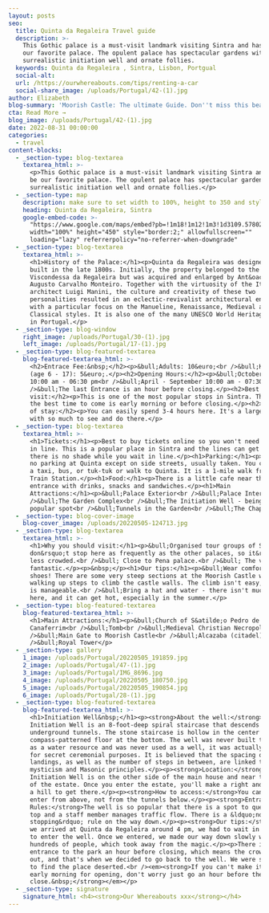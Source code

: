 ```yaml
---
layout: posts
seo:
  title: Quinta da Regaleira Travel guide
  description: >-
    This Gothic palace is a must-visit landmark visiting Sintra and has to be
    our favorite palace. The opulent palace has spectacular gardens with a
    surrealistic initiation well and ornate follies.
  keywords: Quinta da Regaleira , Sintra, Lisbon, Portgual
  social-alt:
  url: /https://ourwhereabouts.com/tips/renting-a-car
  social-share_image: /uploads/Portugal/42-(1).jpg
author: Elizabeth
blog-summary: 'Moorish Castle: The ultimate Guide. Don''t miss this beautiful castle in Sintra'
cta: Read More →
blog_image: /uploads/Portugal/42-(1).jpg
date: 2022-08-31 00:00:00
categories:
  - travel
content-blocks:
  - _section-type: blog-textarea
    textarea_html: >-
      <p>This Gothic palace is a must-visit landmark visiting Sintra and has to
      be our favorite palace. The opulent palace has spectacular gardens with a
      surrealistic initiation well and ornate follies.</p>
  - _section-type: map
    description: make sure to set width to 100%, height to 350 and style to border 2
    heading: Quinta da Regaleira, Sintra
    google-embed-code: >-
      "https://www.google.com/maps/embed?pb=!1m18!1m12!1m3!1d3109.5780288198785!2d-9.398213084820565!3d38.79630687958643!2m3!1f0!2f0!3f0!3m2!1i1024!2i768!4f13.1!3m3!1m2!1s0xd1edac264c6d47b%3A0xbfe1c516d48a6523!2sQuinta%20da%20Regaleira!5e0!3m2!1sen!2sus!4v1661859362400!5m2!1sen!2sus"
      width="100%" height="450" style="border:2;" allowfullscreen=""
      loading="lazy" referrerpolicy="no-referrer-when-downgrade"
  - _section-type: blog-textarea
    textarea_html: >-
      <h1>History of the Palace:</h1><p>Quinta da Regaleira was designed &amp;
      built in the late 1800s. Initially, the property belonged to the
      Viscondessa da Regaleira but was acquired and enlarged by Ant&oacute;nio
      Augusto Carvalho Monteiro. Together with the virtuosity of the Italian
      architect Luigi Manini, the culture and creativity of these two
      personalities resulted in an eclectic-revivalist architectural ensemble,
      with a particular focus on the Manueline, Renaissance, Medieval and
      Classical styles. It is also one of the many UNESCO World Heritage Sites
      in Portugal.</p>
  - _section-type: blog-window
    right_image: /uploads/Portugal/30-(1).jpg
    left_image: /uploads/Portugal/17-(1).jpg
  - _section-type: blog-featured-textarea
    blog-featured-textarea_html: >-
      <h2>Entrace Fee:&nbsp;</h2><p>&bull;Adults: 10&euro;<br />&bull;​​​​​​Kids
      (age 6 - 17): 5&euro;.</p><h2>Opening Hours:</h2><p>&bull;October - March
      10:00 am - 06:30 pm<br />&bull;April - September 10:00 am - 07:30 pm<br
      />&bull;The last Entrance is an hour before closing.</p><h2>Best time to
      visit:</h2><p>This is one of the most popular stops in Sintra. Therefore,
      the best time to come is early morning or before closing.</p><h2>Duration
      of stay:</h2><p>You can easily spend 3-4 hours here. It's a large complex
      with so much to see and do there.</p>
  - _section-type: blog-textarea
    textarea_html: >-
      <h1>Tickets:</h1><p>Best to buy tickets online so you won't need to wait
      in line. This is a popular place in Sintra and the lines can get long and
      there is no shade while you wait in line.</p><h1>Parking:</h1><p>There is
      no parking at Quinta except on side streets, usually taken. You could take
      a taxi, bus, or tuk-tuk or walk to Quinta. It is a 1-mile walk from Sintra
      Train Station.</p><h1>Food:</h1><p>There is a little cafe near the
      entrance with drinks, snacks and sandwiches.</p><h1>Main
      Attractions:</h1><p>&bull;Palace Exterior<br />&bull;Palace Interior<br
      />&bull;The Garden Complex<br />&bull;The Initiation Well - being the most
      popular spot<br />&bull;Tunnels in the Garden<br />&bull;The Chapel</p>
  - _section-type: blog-cover-image
    blog-cover_image: /uploads/20220505-124713.jpg
  - _section-type: blog-textarea
    textarea_html: >-
      <h1>Why you should visit:</h1><p>&bull;Organised tour groups of Sintra
      don&rsquo;t stop here as frequently as the other palaces, so it&rsquo;s
      less crowded.<br />&bull; Close to Pena palace.<br />&bull; The view is
      fantastic.</p><p>&nbsp;</p><h1>Our tips:</h1><p>&bull;Wear comfortable
      shoes! There are some very steep sections at the Moorish Castle when
      walking up steps to climb the castle walls. The climb isn't easy, but it
      is manageable.<br />&bull;Bring a hat and water - there isn't much shade
      here, and it can get hot, especially in the summer.</p>
  - _section-type: blog-featured-textarea
    blog-featured-textarea_html: >-
      <h1>Main Attractions:</h1><p>&bull;Church of S&atilde;o Pedro de
      Canaferrim<br />&bull;Tomb<br />&bull;Medieval Christian Necropolis<br
      />&bull;Main Gate to Moorish Castle<br />&bull;Alcazaba (citadel)<br
      />&bull;Royal Tower</p>
  - _section-type: gallery
    1_image: /uploads/Portugal/20220505_191859.jpg
    2_image: /uploads/Portugal/47-(1).jpg
    3_image: /uploads/Portugal/IMG_8696.jpg
    4_image: /uploads/Portugal/20220505_180750.jpg
    5_image: /uploads/Portugal/20220505_190854.jpg
    6_image: /uploads/Portugal/28-(1).jpg
  - _section-type: blog-featured-textarea
    blog-featured-textarea_html: >-
      <h1>Initiation Well&nbsp;</h1><p><strong>About the well:</strong>The
      Initiation Well is an 8-foot-deep spiral staircase that descends into
      underground tunnels. The stone staircase is hollow in the center with a
      compass-patterned floor at the bottom. The well was never built to serve
      as a water resource and was never used as a well, it was actually built
      for secret ceremonial purposes. It is believed that the spacing of these
      landings, as well as the number of steps in between, are linked to Tarot
      mysticism and Masonic principles.</p><p><strong>Location:</strong>The
      Initiation Well is on the other side of the main house and near the edge
      of the estate. Once you enter the estate, you'll make a right and climb up
      a hill to get there.</p><p><strong>How to access:</strong>You can only
      enter from above, not from the tunnels below.</p><p><strong>Entrance and
      Rules:</strong>The well is so popular that there is a spot to queue at the
      top and a staff member manages traffic flow. There is a &ldquo;no
      stopping&rdquo; rule on the way down.</p><p><strong>Our tips:</strong>When
      we arrived at Quinta da Regaleira around 4 pm, we had to wait in the queue
      to enter the well. Once we entered, we made our way down slowly with
      hundreds of people, which took away from the magic.</p><p>There is no
      entrance to the park an hour before closing, which means the crowds thin
      out, and that's when we decided to go back to the well. We were surprised
      to find the place deserted.<br /><em><strong>If you can't make it here
      early morning for opening, don't worry just go an hour before they
      close.&nbsp;</strong></em></p>
  - _section-type: signature
    signature_html: <h4><strong>Our Whereabouts xxx</strong></h4>
---
```

